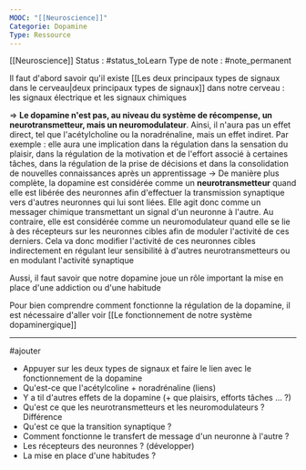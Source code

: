 ```yaml
---
MOOC: "[[Neuroscience]]"
Categorie: Dopamine
Type: Ressource
---
```

[[Neuroscience]]
Status : #status_toLearn 
Type de note : #note_permanent

Il faut d'abord savoir qu'il existe [[Les deux principaux types de signaux dans le cerveau|deux principaux types de signaux]] dans notre cerveau : les signaux électrique et les signaux chimiques

⇒ **Le dopamine n'est pas, au niveau du système de récompense, un neurotransmetteur, mais un neuromodulateur**. Ainsi, il n'aura pas un effet direct, tel que l'acétylcholine ou la noradrénaline, mais un effet indiret. Par exemple : elle aura une implication dans la régulation dans la sensation du plaisir, dans la régulation de la motivation et de l'effort associé à certaines tâches, dans la régulation de la prise de décisions et dans la consolidation de nouvelles connaissances après un apprentissage
→ De manière plus complète, la dopamine est considérée comme un **neurotransmetteur** quand elle est libérée des neuronnes afin d'effectuer la transmission synaptique vers d'autres neuronnes qui lui sont liées. Elle agit donc comme un messager chimique transmettant un signal d'un neuronne à l'autre. Au contraire, elle est considérée comme un neuromodulateur quand elle se lie à des récepteurs sur les neuronnes cibles afin de moduler l'activité de ces derniers. Cela va donc modifier l'activité de ces neuronnes cibles indirectement en régulant leur sensibilité à d'autres neurotransmetteurs ou en modulant l'activité synaptique

Aussi, il faut savoir que notre dopamine joue un rôle important la mise en place d'une addiction ou d'une habitude

Pour bien comprendre comment fonctionne la régulation de la dopamine, il est nécessaire d'aller voir [[Le fonctionnement de notre système dopaminergique]]

---
#ajouter
- Appuyer sur les deux types de signaux et faire le lien avec le fonctionnement de la dopamine
- Qu'est-ce que l'acétylcoline + noradrénaline (liens)
- Y a til d'autres effets de la dopamine (+ que plaisirs, efforts tâches ... ?)
- Qu'est ce que les neurotransmetteurs et les neuromodulateurs ? Différence
- Qu'est ce que la transition synaptique ?
- Comment fonctionne le transfert de message d'un neuronne à l'autre ?
- Les récepteurs des neuronnes ? (développer)
- La mise en place d'une habitudes ?